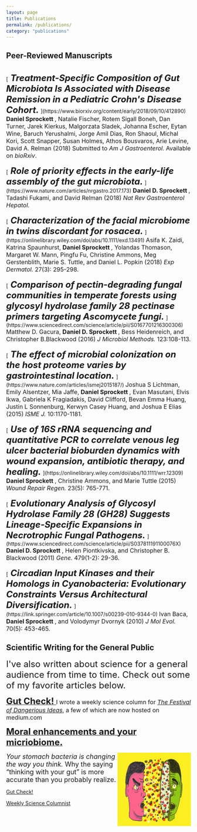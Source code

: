 ```yaml
---
layout: page
title: Publications
permalink: /publications/
category: "publications"
---
```


<h2>Peer-Reviewed Manuscripts</h2>
<br>
[<font size="5">
    <i>
    <b>
      Treatment-Specific Composition of Gut Microbiota Is Associated with Disease Remission in a Pediatric Crohn's Disease Cohort.
    </b>
    </i>
</font>](https://www.biorxiv.org/content/early/2018/09/10/412890)
<font size="3">
  <b>
    Daniel Sprockett
  </b>
  , Natalie Fischer, Rotem Sigall Boneh, Dan Turner, Jarek Kierkus, Malgorzata Sladek, Johanna Escher, Eytan Wine, Baruch Yerushalmi, Jorge Amil Dias, Ron Shaoul, Michal Kori, Scott Snapper, Susan Holmes, Athos Bousvaros, Arie Levine, David A. Relman (2018) Submitted to 
  <i>
    Am J Gastroenterol.
  </i>
Available on <i>bioRxiv</i>.
</font>
<br>

<br>
[<font size="5">
    <i>
    <b>
      Role of priority effects in the early-life assembly of the gut microbiota.
    </b>
    </i>
</font>](https://www.nature.com/articles/nrgastro.2017.173)
<font size="3">
  <b>
    Daniel D. Sprockett
  </b>
  , Tadashi Fukami, and David Relman (2018)
  <i>
    Nat Rev Gastroenterol Hepatol.
  </i>
</font>
<br>

<br>
[<font size="5">
    <i>
    <b>
      Characterization of the facial microbiome in twins discordant for rosacea.
    </b>
    </i>
</font>](https://onlinelibrary.wiley.com/doi/abs/10.1111/exd.13491)
<font size="3">
  Asifa K. Zaidi, Katrina Spaunhurst, 
  <b>
    Daniel Sprockett
  </b>
  , Yolandas Thomason, Margaret W. Mann, Pingfu Fu, Christine Ammons, Meg Gerstenblith, Marie S. Tuttle, and Daniel L. Popkin (2018)
  <i>
    Exp Dermatol. 
  </i>
  27(3): 295-298.
</font>
<br>

<br>
[<font size="5">
    <i>
    <b>
      Comparison of pectin-degrading fungal communities in temperate forests using glycosyl hydrolase family 28 pectinase primers targeting Ascomycete fungi.
    </b>
    </i>
</font>](https://www.sciencedirect.com/science/article/pii/S0167701216300306)
<font size="3">
  Matthew D. Gacura, 
  <b>
    Daniel D. Sprockett
  </b>
  , Bess Heidenreich, and Christopher B.Blackwood (2016)
  <i>
    J Microbiol Methods. 
  </i>
  123:108-113.
</font>
<br>

<br>
[<font size="5">
    <i>
    <b>
      The effect of microbial colonization on the host proteome varies by gastrointestinal location.
    </b>
    </i>
</font>](https://www.nature.com/articles/ismej2015187/)
<font size="3">
  Joshua S Lichtman, Emily Alsentzer, Mia Jaffe, 
  <b>
    Daniel Sprockett
  </b>
  , Evan Masutani, Elvis Ikwa, Gabriela K Fragiadakis, David Clifford, Bevan Emma Huang, Justin L Sonnenburg, Kerwyn Casey Huang, and Joshua E Elias (2015)
  <i>
    ISME J. 
  </i>
  10:1170-1181.
</font>
<br>

<br>
[<font size="5">
    <i>
    <b>
      Use of 16S rRNA sequencing and quantitative PCR to correlate venous leg ulcer bacterial bioburden dynamics with wound expansion, antibiotic therapy, and healing.
    </b>
    </i>
</font>](https://onlinelibrary.wiley.com/doi/abs/10.1111/wrr.12309)
<font size="3">
  <b>
    Daniel Sprockett
  </b>
  , Christine Ammons, and Marie Tuttle (2015)
  <i>
    Wound Repair Regen. 
  </i>
  23(5): 765-771.
</font>
<br>

<br>
[<font size="5">
    <i>
    <b>
      Evolutionary Analysis of Glycosyl Hydrolase Family 28 (GH28) Suggests Lineage-Specific Expansions in Necrotrophic Fungal Pathogens.
    </b>
    </i>
</font>](https://www.sciencedirect.com/science/article/pii/S037811191100076X)
<font size="3">
  <b>
    Daniel D. Sprockett
  </b>
  , Helen Piontkivska, and Christopher B. Blackwood (2011)
  <i>
    Gene. 
  </i>
  479(1-2): 29-36.
</font>
<br>

<br>
[<font size="5">
    <i>
    <b>
      Circadian Input Kinases and their Homologs in Cyanobacteria: Evolutionary Constraints Versus Architectural Diversification.
    </b>
    </i>
</font>](https://link.springer.com/article/10.1007/s00239-010-9344-0)
<font size="3">
  Ivan Baca, 
  <b>
    Daniel Sprockett
  </b>
  , and Volodymyr Dvornyk (2010)
  <i>
    J Mol Evol. 
  </i>
  70(5): 453-465.
</font>
<br>


<h2>Scientific Writing for the General Public</h2>
<font size="5">I've also written about science for a general audience from time to time. Check out some of my favorite articles below.</font>

<br>

[<font size="5">
    <b>
      Gut Check!
    </b>
</font>](https://medium.com/gut-check)
<font size="3">
  I wrote a weekly science column for [<i>The Festival of Dangerious Ideas</i>](https://festivalofdangerousideas.com/), a few of which are now hosted on medium.com
</font>

[<font size="5">
    <b>
      Moral enhancements and your micriobiome.
    </b>
</font>](https://medium.com/gut-check/gut-instincts-moral-enhancement-the-microbiome-f5bd3395cc1a)
<p>
<img src="/images/GutCheck_1.png" style="float:right;width:200px;height:200px;">
<font size="4">
    <i>
      Your stomach bacteria is changing the way you think.  
    </i>
      Why the saying “thinking with your gut” is more accurate than you probably realize.
    </font>
</p>


[Gut Check!](https://medium.com/gut-check)<br>

[Weekly Science Columnist](http://www.kentwired.com/search/?f=html&q=daniel+sprockett&s=start_time&sd=desc&l=25&t=article%2Ccollection%2Cvideo%2Cyoutube&nsa=eedition)<br>
